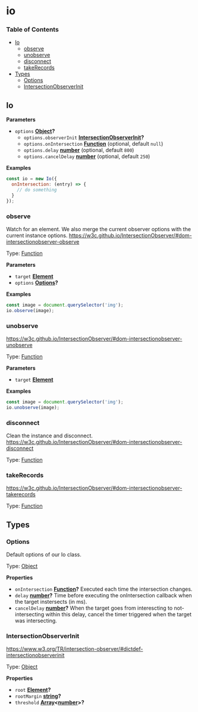 # io

<!-- Generated by documentation.js. Update this documentation by updating the source code. -->

### Table of Contents

-   [Io](#io)
    -   [observe](#observe)
    -   [unobserve](#unobserve)
    -   [disconnect](#disconnect)
    -   [takeRecords](#takerecords)
-   [Types](#types)
    -   [Options](#options)
    -   [IntersectionObserverInit](#intersectionobserverinit)

## Io

**Parameters**

-   `options` **[Object](https://developer.mozilla.org/docs/Web/JavaScript/Reference/Global_Objects/Object)?** 
    -   `options.observerInit` **[IntersectionObserverInit](#intersectionobserverinit)?** 
    -   `options.onIntersection` **[Function](https://developer.mozilla.org/docs/Web/JavaScript/Reference/Statements/function)**  (optional, default `null`)
    -   `options.delay` **[number](https://developer.mozilla.org/docs/Web/JavaScript/Reference/Global_Objects/Number)**  (optional, default `800`)
    -   `options.cancelDelay` **[number](https://developer.mozilla.org/docs/Web/JavaScript/Reference/Global_Objects/Number)**  (optional, default `250`)

**Examples**

```javascript
const io = new Io({
  onIntersection: (entry) => {
    // do something
  }
});
```

### observe

Watch for an element. We also merge the current observer options
with the current instance options.
<https://w3c.github.io/IntersectionObserver/#dom-intersectionobserver-observe>

Type: [Function](https://developer.mozilla.org/docs/Web/JavaScript/Reference/Statements/function)

**Parameters**

-   `target` **[Element](https://developer.mozilla.org/docs/Web/API/Element)** 
-   `options` **[Options](#options)?** 

**Examples**

```javascript
const image = document.querySelector('img');
io.observe(image);
```

### unobserve

<https://w3c.github.io/IntersectionObserver/#dom-intersectionobserver-unobserve>

Type: [Function](https://developer.mozilla.org/docs/Web/JavaScript/Reference/Statements/function)

**Parameters**

-   `target` **[Element](https://developer.mozilla.org/docs/Web/API/Element)** 

**Examples**

```javascript
const image = document.querySelector('img');
io.unobserve(image);
```

### disconnect

Clean the instance and disconnect.
<https://w3c.github.io/IntersectionObserver/#dom-intersectionobserver-disconnect>

Type: [Function](https://developer.mozilla.org/docs/Web/JavaScript/Reference/Statements/function)

### takeRecords

<https://w3c.github.io/IntersectionObserver/#dom-intersectionobserver-takerecords>

Type: [Function](https://developer.mozilla.org/docs/Web/JavaScript/Reference/Statements/function)

## Types




### Options

Default options of our Io class.

Type: [Object](https://developer.mozilla.org/docs/Web/JavaScript/Reference/Global_Objects/Object)

**Properties**

-   `onIntersection` **[Function](https://developer.mozilla.org/docs/Web/JavaScript/Reference/Statements/function)?** Executed each time the intersection changes.
-   `delay` **[number](https://developer.mozilla.org/docs/Web/JavaScript/Reference/Global_Objects/Number)?** Time before executing the onIntersection callback when the target instersects (in ms).
-   `cancelDelay` **[number](https://developer.mozilla.org/docs/Web/JavaScript/Reference/Global_Objects/Number)?** When the target goes from interescting to not-intersecting within this delay,
    cancel the timer triggered when the target was intersecting.

### IntersectionObserverInit

<https://www.w3.org/TR/intersection-observer/#dictdef-intersectionobserverinit>

Type: [Object](https://developer.mozilla.org/docs/Web/JavaScript/Reference/Global_Objects/Object)

**Properties**

-   `root` **[Element](https://developer.mozilla.org/docs/Web/API/Element)?** 
-   `rootMargin` **[string](https://developer.mozilla.org/docs/Web/JavaScript/Reference/Global_Objects/String)?** 
-   `threshold` **[Array](https://developer.mozilla.org/docs/Web/JavaScript/Reference/Global_Objects/Array)&lt;[number](https://developer.mozilla.org/docs/Web/JavaScript/Reference/Global_Objects/Number)>?** 
